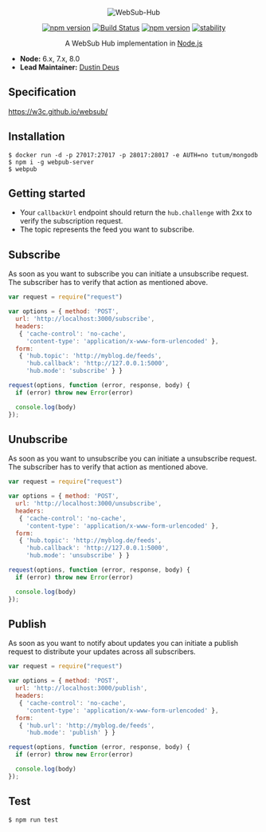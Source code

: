 <p align="center">
<img src="https://github.com/hemerajs/websub-hub/blob/master/media/logo.png?raw=true" alt="WebSub-Hub" style="max-width:100%;">
</p>

<p align="center">
<a href="https://badge.fury.io/js/websub-hub"><img src="https://camo.githubusercontent.com/48772c29d0514fc99d36e0a0d918c0d8298f9311/68747470733a2f2f62616467652e667572792e696f2f6a732f7765627375622d6875622e737667" alt="npm version" data-canonical-src="https://badge.fury.io/js/websub-hub.svg" style="max-width:100%;"></a>
<a href="https://travis-ci.org/hemerajs/websub-hub"><img src="https://travis-ci.org/hemerajs/websub-hub.svg?branch=master" alt="Build Status" data-canonical-src="https://travis-ci.org/hemerajs/websub-hub.svg?branch=master" style="max-width:100%;"></a>
<a href="https://standardjs.com"><img src="https://camo.githubusercontent.com/58fbab8bb63d069c1e4fb3fa37c2899c38ffcd18/68747470733a2f2f696d672e736869656c64732e696f2f62616467652f636f64655f7374796c652d7374616e646172642d627269676874677265656e2e737667" alt="npm version" data-canonical-src="https://img.shields.io/badge/code_style-standard-brightgreen.svg" style="max-width:100%;"></a>
<a href="https://camo.githubusercontent.com/9df01034673d657d960eaced20b3c0b3241c2fc7/68747470733a2f2f696d672e736869656c64732e696f2f62616467652f73746162696c6974792d6578706572696d656e74616c2d6f72616e67652e737667" target="_blank"><img src="https://camo.githubusercontent.com/9df01034673d657d960eaced20b3c0b3241c2fc7/68747470733a2f2f696d672e736869656c64732e696f2f62616467652f73746162696c6974792d6578706572696d656e74616c2d6f72616e67652e737667" alt="stability" data-canonical-src="https://img.shields.io/badge/stability-experimental-orange.svg" style="max-width:100%;"></a>
</p>

<p align="center">
A WebSub Hub implementation in <a href="http://nodejs.org/">Node.js</a>
</p>

- __Node:__ 6.x, 7.x, 8.0
- __Lead Maintainer:__ [Dustin Deus](https://github.com/StarpTech)

## Specification
https://w3c.github.io/websub/

## Installation
```
$ docker run -d -p 27017:27017 -p 28017:28017 -e AUTH=no tutum/mongodb
$ npm i -g webpub-server
$ webpub
```
## Getting started

- Your `callbackUrl` endpoint should return the `hub.challenge` with 2xx to verify the subscription request.
- The topic represents the feed you want to subscribe.

## Subscribe
As soon as you want to subscribe you can initiate a unsubscribe request. The subscriber has to verify that action as mentioned above.

```js
var request = require("request")

var options = { method: 'POST',
  url: 'http://localhost:3000/subscribe',
  headers: 
   { 'cache-control': 'no-cache',
     'content-type': 'application/x-www-form-urlencoded' },
  form: 
   { 'hub.topic': 'http://myblog.de/feeds',
     'hub.callback': 'http://127.0.0.1:5000',
     'hub.mode': 'subscribe' } }

request(options, function (error, response, body) {
  if (error) throw new Error(error)

  console.log(body)
});

```
## Unubscribe

As soon as you want to unsubscribe you can initiate a unsubscribe request. The subscriber has to verify that action as mentioned above. 

```js
var request = require("request")

var options = { method: 'POST',
  url: 'http://localhost:3000/unsubscribe',
  headers: 
   { 'cache-control': 'no-cache',
     'content-type': 'application/x-www-form-urlencoded' },
  form: 
   { 'hub.topic': 'http://myblog.de/feeds',
     'hub.callback': 'http://127.0.0.1:5000',
     'hub.mode': 'unsubscribe' } }

request(options, function (error, response, body) {
  if (error) throw new Error(error)

  console.log(body)
});

```

## Publish

As soon as you want to notify about updates you can initiate a publish request to distribute your updates across all subscribers.

```js
var request = require("request")

var options = { method: 'POST',
  url: 'http://localhost:3000/publish',
  headers: 
   { 'cache-control': 'no-cache',
     'content-type': 'application/x-www-form-urlencoded' },
  form: 
   { 'hub.url': 'http://myblog.de/feeds',
     'hub.mode': 'publish' } }

request(options, function (error, response, body) {
  if (error) throw new Error(error)

  console.log(body)
});

```


## Test
```
$ npm run test
```
